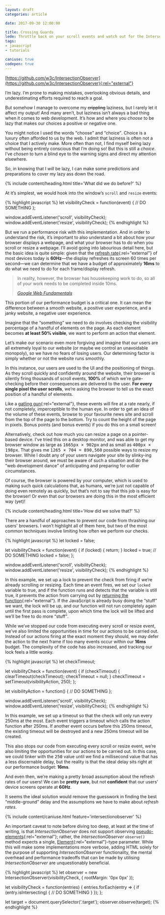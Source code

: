 ```yaml
---
layout: draft
categories: article

date: 2017-09-30 12:00:00

title: Crossing Guards
lede: Throttle back on your scroll events and watch out for the IntersectionObserver!
tags:
- javascript
- tutorials

caniuse: true
codepen: true
---
```



[https://github.com/w3c/IntersectionObserver](https://github.com/w3c/IntersectionObserver){:rel="external"}

I’m lazy. I’m prone to making mistakes, overlooking obvious details, and underestimating efforts required to reach a goal.

But somehow I manage to overcome my <s>crippling</s> laziness, but I rarely let it affect my output! And many aren’t, but laziness isn’t always a bad thing when it comes to web development. It’s how and where you *choose* to be lazy that makes our choices a positive or negative one.

You might notice I used the words <q>choose</q> and <q>choice</q>. Choice is a luxury often afforded to us by the web. I admit that laziness is often not a choice that I actively make. More often than not, I find myself being lazy without being entirely conscious that I’m doing so! But this is still a *choice*. I’ve *chosen* to turn a blind eye to the warning signs and direct my attention elsewhere.

So, in knowing that I *will* be lazy, I can make some predictions and preparations to cover my lazy ass down the road.


{% include content/heading.html title='What did we do before?' %}

At it’s simplest, we would hook into the window’s `scroll` and `resize` events:

{% highlight javascript %}
let visibilityCheck = function(event) {
    // DO SOMETHING
};

window.addEventListener('scroll', visibilityCheck);
window.addEventListener('resize', visibilityCheck);
{% endhighlight %}

But we run a performance risk with this implementation. And in order to understand the risk, it’s important to also understand a bit about how your browser displays a webpage, and what your browser has to do when you scroll or resize a webpage. I’ll avoid going into labourious detail here, but the basic idea is quite simple: given that the [refresh rate](https://en.wikipedia.org/wiki/Refresh_rate){:rel="external"} of most devices today is <strong>60Hz</strong>—the display refreshes its screen 60 times per second—we can determine that we have a budget of approximately <strong>16ms</strong> to do what we need to do for each frame/display refresh.

<blockquote>
    <p>In reality, however, the browser has housekeeping work to do, so all of your work needs to be completed inside 10ms.</p>
    <cite><a href="https://developers.google.com/web/fundamentals/performance/rendering/" rel="external">Google Web Fundamentals</a></cite>
</blockquote>

This portion of our performance budget is a critical one. It can mean the difference between a smooth website, a positive user experience, and a janky website, a negative user experience.

Imagine that the <q>something</q> we need to do involves checking the visibility percentage of a handful of elements on the page. As each element becomes <strong>at least 50% visible</strong>, we want to perform an action that element.

Let’s make our scenario even more forgiving and imagine that our users are all extremely loyal to our website (or maybe we control an unavoidable monopoly), so we have no fears of losing users. Our determining factor is simply whether or not the website runs smoothly.

In this instance, our users are used to the UI and the positioning of things. As they scroll quickly and confidently around the website, their browser is silently firing thousands of scroll events, <strong>100%</strong> of which we’re gate-checking before their consequences are delivered to the user. <strong>For every single pixel the user scrolls</strong>, we’re asking the browser to tell us the exact position of a handful of elements.

Like a [gatling gun](https://en.wikipedia.org/wiki/Gatling_gun){:rel="external"}, these events will fire at a rate nearly, if not completely, imperceptible to the human eye. In order to get an idea of the volume of these events, browse to your favourite news site and scroll from the top of the page to the bottom. Try to count the height of the page in pixels. Bonus points (and bonus events) if you do this on a small screen!

Alternatively, check out how much you can resize a page on a pointer-based device. I’ve tried this on a desktop monitor, and was able to get my browser window as large as <samp>1665px &times; 902px</samp> and as small as <samp>400px &times; 198px</samp>. That gives me <samp>1265 &times; 704 = 890,560</samp> possible ways to resize my browser. While I doubt any of your users navigate your site by slinky-ing their browser around, we must be aware of such a situation and do the <q>web development dance</q> of anticipating and preparing for outlier circumstances.

Of course, the browser is powered by your computer, which is used to making such quick calculations that, as humans, we’re just not capable of doing even remotely as quickly, but that’s not to say that this job is easy for the browser! Or even that our browsers are doing this in the most efficient way (yet)!


{% include content/heading.html title='How did we solve that?' %}

There are a handful of approaches to prevent our code from thrashing our users' browsers. I won’t highlight all of them here, but two of the most common techniques involve limiting how often we perform our checks.


{% highlight javascript %}
let locked = false;

let visibilityCheck = function(event) {
    if (locked) {
        return;
    }
    locked = true;
    // DO SOMETHING
    locked = false;
};

window.addEventListener('scroll', visibilityCheck);
window.addEventListener('resize', visibilityCheck);
{% endhighlight %}

In this example, we set up a lock to prevent the check from firing if we’re already scrolling or resizing. Each time an event fires, we set our `locked` variable to true, and if the function runs and detects that the variable is still true, it prevents the action from carrying out by [returning the function](https://stackoverflow.com/questions/3330193/early-exit-from-function){:rel="external"}. If the JavaScript is already busy doing the <q>stuff</q> we want, the lock will be up, and our function will not run completely again until the first pass is complete, upon which time the lock will be lifted and we’ll be free to do more <q>stuff</q>.

While we’ve stopped our code from executing every scroll or resize event, we’ve also limited the opportunities in time for our actions to be carried out. Instead of our actions firing at the exact moment they should, we may defer the action to the next frame if too many events occur within our <strong>16ms</strong> budget. The complexity of the code has also increased, and tracking our lock feels a little wonky.


{% highlight javascript %}
let checkTimeout;

let visibilityCheck = function(event) {
    if (checkTimeout) {
        clearTimeout(checkTimeout);
        checkTimeout = null;
    }
    checkTimeout = setTimeout(visibilityAction, 250);
};

let visibilityAction = function() {
    // DO SOMETHING
};

window.addEventListener('scroll', visibilityCheck);
window.addEventListener('resize', visibilityCheck);
{% endhighlight %}

In this example, we set up a timeout so that the check will only run every 250ms at the most. Each event triggers a timeout which calls the action function after 250ms. If another event occurs before this 250ms timeout, the existing timeout will be destroyed and a new 250ms timeout will be created.

This also stops our code from executing every scroll or resize event, we’re also limiting the opportunities for our actions to be carried out. In this case, we could tinker with the <samp>250</samp> value until we find a millisecond value that has a less discernable delay, but the reality is that the ideal delay sits right at our performance budget: <strong>16ms</strong>.

And even then, we’re making a pretty broad assumption about the refresh rates of our users! We can be <strong>pretty sure</strong>, but not <strong>confident</strong> that our users' device screens operate at <strong>60Hz</strong>.

It seems the ideal solution would remove the guesswork in finding the best <q>middle-ground</q> delay and the assumptions we have to make about *refresh rates*.


{% include content/caniuse.html feature='intersectionobserver' %}


An important caveat to note before diving too deep, at least at the time of writing, is that *IntersectionObserver* does not support observing [pseudo-elements](https://developer.mozilla.org/en-US/docs/Web/CSS/Pseudo-elements){:rel="external"}; rather, the *IntersectionObserver* `observe()` method expects a single, [Element](https://developer.mozilla.org/en-US/docs/Web/API/Element){:rel="external"}-type parameter. While this will make some implementations more verbose, adding HTML solely for the purpose of supporting *IntersectionObserver* functionality, the mental overhead and performance tradeoffs that can be made by utilising *IntersectionObserver* are unquestionably beneficial.


{% highlight javascript %}
let observer = new IntersectionObserver(visibilityCheck, { rootMargin: '0px 0px' });

let visibilityCheck = function(entries) {
    entries.forEach(entry => {
        if (entry.isIntersecting) {
            // DO SOMETHING
        }
    });
};

let target = document.querySelector('.target');
observer.observe(target);
{% endhighlight %}
